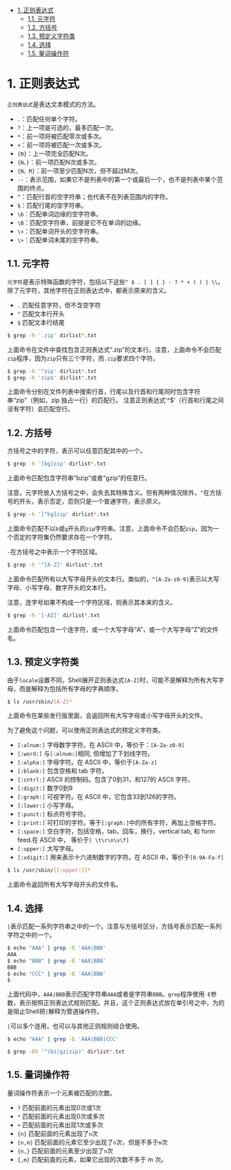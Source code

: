 - [1. 正则表达式](#1-正则表达式)
  - [1.1. 元字符](#11-元字符)
  - [1.2. 方括号](#12-方括号)
  - [1.3. 预定义字符类](#13-预定义字符类)
  - [1.4. 选择](#14-选择)
  - [1.5. 量词操作符](#15-量词操作符)

# 1. 正则表达式

`正则表达式`是表达文本模式的方法。

- `.`：匹配任何单个字符。
- `?`：上一项是可选的，最多匹配一次。
- `*`：前一项将被匹配零次或多次。
- `+`：前一项将被匹配一次或多次。
- `{N}`：上一项完全匹配N次。
- `{N，}`：前一项匹配N次或多次。
- `{N，M}`：前一项至少匹配N次，但不超过M次。
- `--`：表示范围，如果它不是列表中的第一个或最后一个，也不是列表中某个范围的终点。
- `^`：匹配行首的空字符串；也代表不在列表范围内的字符。
- `$`：匹配行尾的空字符串。
- `\b`：匹配单词边缘的空字符串。
- `\B`：匹配空字符串，前提是它不在单词的边缘。
- `\<`：匹配单词开头的空字符串。
- `\>`：匹配单词末尾的空字符串。

## 1.1. 元字符

`元字符`是表示特殊函数的字符，包括以下这些`^ $ . [ ] { } - ? * + ( ) | \\`。除了元字符，其他字符在正则表达式中，都表示原来的含义。

- `.` 匹配任意字符，但不含空字符
- `^` 匹配文本行开头
- `$` 匹配文本行结尾

```bash
$ grep -h '.zip' dirlist*.txt
```

上面命令在文件中查找包含正则表达式“.zip”的文本行。注意，上面命令不会匹配`zip`程序，因为`zip`只有三个字符，而`.zip`要求四个字符。

```bash
$ grep -h '^zip' dirlist*.txt
$ grep -h 'zip$' dirlist*.txt
```

上面命令分别在文件列表中搜索行首，行尾以及行首和行尾同时包含字符串“zip”（例如，zip 独占一行）的匹配行。 注意正则表达式‘^$’（行首和行尾之间没有字符）会匹配空行。

## 1.2. 方括号

方括号之中的字符，表示可以任意匹配其中的一个。

```bash
$ grep -h '[bg]zip' dirlist*.txt
```

上面命令匹配包含字符串“bzip”或者“gzip”的任意行。

注意，元字符放入方括号之中，会失去其特殊含义。但有两种情况除外，`^`在方括号的开头，表示否定，否则只是一个普通字符，表示原义。

```bash
$ grep -h '[^bg]zip' dirlist*.txt
```

上面命令匹配不以`b`或`g`开头的`zip`字符串。注意，上面命令不会匹配`zip`，因为一个否定的字符集仍然要求存在一个字符。

`-`在方括号之中表示一个字符区域。

```bash
$ grep -h '^[A-Z]' dirlist*.txt
```

上面命令匹配所有以大写字母开头的文本行。类似的，`^[A-Za-z0-9]`表示以大写字母、小写字母、数字开头的文本行。

注意，连字号如果不构成一个字符区域，则表示其本来的含义。

```bash
$ grep -h '[-AZ]' dirlist*.txt
```

上面命令匹配包含一个连字符，或一个大写字母“A”，或一个大写字母“Z”的文件名。

## 1.3. 预定义字符类

由于`locale`设置不同，Shell展开正则表达式`[A-Z]`时，可能不是解释为所有大写字母，而是解释为包括所有字母的字典顺序。

```bash
$ ls /usr/sbin/[A-Z]*
```

上面命令在某些发行版里面，会返回所有大写字母或小写字母开头的文件。

为了避免这个问题，可以使用正则表达式的预定义字符类。

- `[:alnum:]`	字母数字字符。在 ASCII 中，等价于：`[A-Za-z0-9]`
- `[:word:]`	与`[:alnum:]`相同, 但增加了下划线字符。
- `[:alpha:]`	字母字符。在 ASCII 中，等价于`[A-Za-z]`
- `[:blank:]`	包含空格和 tab 字符。
- `[:cntrl:]`	ASCII 的控制码。包含了0到31，和127的 ASCII 字符。
- `[:digit:]`	数字0到9
- `[:graph:]`	可视字符。在 ASCII 中，它包含33到126的字符。
- `[:lower:]`	小写字母。
- `[:punct:]`	标点符号字符。
- `[:print:]`	可打印的字符。等于`[:graph:]`中的所有字符，再加上空格字符。
- `[:space:]`	空白字符，包括空格，tab，回车，换行，vertical tab, 和 form feed.在 ASCII 中， 等价于`[ \t\r\n\v\f]`
- `[:upper:]`	大写字母。
- `[:xdigit:]`	用来表示十六进制数字的字符。在 ASCII 中，等价于`[0-9A-Fa-f]`

```bash
$ ls /usr/sbin/[[:upper:]]*
```

上面命令返回所有大写字母开头的文件名。

## 1.4. 选择

`|`表示匹配一系列字符串之中的一个。注意与方括号区分，方括号表示匹配一系列字符之中的一个。

```bash
$ echo "AAA" | grep -E 'AAA|BBB'
AAA
$ echo "BBB" | grep -E 'AAA|BBB'
BBB
$ echo "CCC" | grep -E 'AAA|BBB'
$
```

上面代码中，`AAA|BBB`表示匹配字符串`AAA`或者是字符串`BBB`。`grep`程序使用`-E`参数，表示按照正则表达式规则匹配。并且，这个正则表达式放在单引号之中，为的是阻止Shell把`|`解释为管道操作符。

`|`可以多个连用，也可以与其他正则规则结合使用。

```bash
$ echo "AAA" | grep -E 'AAA|BBB|CCC'

$ grep -Eh '^(bz|gz|zip)' dirlist*.txt
```

## 1.5. 量词操作符

量词操作符表示一个元素被匹配的次数。

- `?` 匹配前面的元素出现0次或1次
- `*` 匹配前面的元素出现0次或多次
- `+` 匹配前面的元素出现1次或多次
- `{n}` 匹配前面的元素出现了`n`次
- `{n,m}` 匹配前面的元素它至少出现了`n`次，但是不多于`m`次
- `{n,}` 匹配前面的元素至少出现了`n`次
- `{,m}` 匹配前面的元素，如果它出现的次数不多于 m 次。
